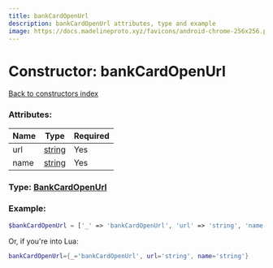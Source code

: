 ```yaml
---
title: bankCardOpenUrl
description: bankCardOpenUrl attributes, type and example
image: https://docs.madelineproto.xyz/favicons/android-chrome-256x256.png
---
```

# Constructor: bankCardOpenUrl  
[Back to constructors index](index.md)



### Attributes:

| Name     |    Type       | Required |
|----------|---------------|----------|
|url|[string](../types/string.md) | Yes|
|name|[string](../types/string.md) | Yes|



### Type: [BankCardOpenUrl](../types/BankCardOpenUrl.md)


### Example:

```php
$bankCardOpenUrl = ['_' => 'bankCardOpenUrl', 'url' => 'string', 'name' => 'string'];
```  


Or, if you're into Lua:

```lua
bankCardOpenUrl={_='bankCardOpenUrl', url='string', name='string'}

```


